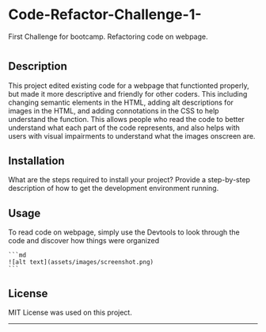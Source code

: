 # Code-Refactor-Challenge-1-
First Challenge for bootcamp. Refactoring code on webpage. 
# <Code-Refactor-Challenge-1 >

## Description


This project edited existing code for a webpage that functionted properly, but made it more descriptive and friendly for other coders. This including changing semantic elements in the HTML, adding alt descriptions for images in the HTML, and adding connotations in the CSS to help understand the function. This allows people who read the code to better understand what each part of the code represents, and also helps with users with visual impairments to understand what the images onscreen are. 

## Installation

What are the steps required to install your project? Provide a step-by-step description of how to get the development environment running.

## Usage

To read code on webpage, simply use the Devtools to look through the code and discover how things were organized

    ```md
    ![alt text](assets/images/screenshot.png)
    ``` 
## License

MIT License was used on this project. 

---


